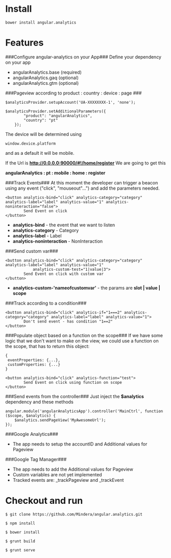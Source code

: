# Install # 

`bower install angular.analytics`

# Features #

###Configure angular-analytics on your App###
Define your dependency on your app
- angularAnalytics.base (required)
- angularAnalytics.gaq (optional)
- angularAnalytics.gtm (optional)

###Pageview according to product : country : device : page ###

`$analyticsProvider.setupAccount('UA-XXXXXXXX-1', 'none');`

```
$analyticsProvider.setAdditionalParameters({
        "product": "angularAnalytics",
        "country": "pt"
    });
```

The device will be determined using
```
window.device.platform
```
and as a default it will be mobile.

If the Url is **http://0.0.0.0:90000/#!/home/register**
We are going to get this

**angularAnalytics : pt : mobile : home : register**

###Track Events###
At this moment the developer can trigger a beacon using any event ("click", "mouseout"...") and add the parameters needed.

```
<button analytics-bind="click" analytics-category="category" analytics-label="label" analytics-value="1" analytics-noninteraction="false">
        Send Event on click
</button>
```

- **analytics-bind** - the event that we want to listen
- **analytics-category** - Category
- **analytics-label** - Label
- **analytics-noninteraction** - NonInteraction

    
###Send custom var###

```
<button analytics-bind="click" analytics-category="category" analytics-label="label" analytics-value="1"
            analytics-custom-test="1|value|3">
        Send Event on click with custom var
</button>
```

- **analytics-custom-'nameofcustomvar'** - the params are **slot | value | scope**

###Track according to a condition###
```
<button analytics-bind="click" analytics-if="1===2" analytics-category="category" analytics-label="label" analytics-value="1">
        Don't send event - has condition "1==2"
</button>
```

###Populate object based on a function on the scope###
If we have some logic that we don't want to make on the view, we could use a function on the scope, that has to return this object:

    {
     eventProperties: {...},
     customProperties: {...}
    }
        


```
<button analytics-bind="click" analytics-function="test">
        Send Event on click using function on scope
</button>
```


###Send events from the controller###
Just inject the **$analytics** dependency and these methods

    angular.module('angularAnalyticsApp').controller('MainCtrl', function ($scope, $analytics) {        
        $analytics.sendPageView('MyAwesomeUrl');
    });    


###Google Analytics###
- The app needs to setup the accountID and Additional values for Pageview

###Google Tag Manager###
- The app needs to add the Additional values for Pageview
- Custom variables are not yet implemented
- Tracked events are: _trackPageview and _trackEvent


# Checkout and run #

    $ git clone https://github.com/Mindera/angular.analytics.git

    $ npm install

    $ bower install

    $ grunt build

    $ grunt serve